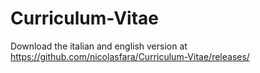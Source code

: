 # Curriculum-Vitae
Download the italian and english version at https://github.com/nicolasfara/Curriculum-Vitae/releases/
